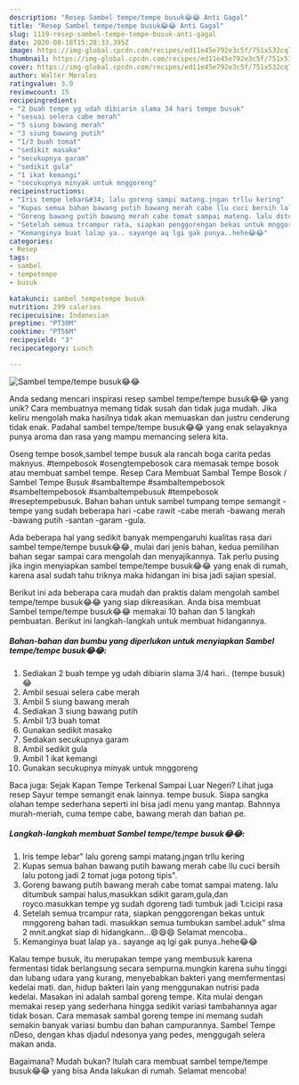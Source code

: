 ```yaml
---
description: "Resep Sambel tempe/tempe busuk😂😂 Anti Gagal"
title: "Resep Sambel tempe/tempe busuk😂😂 Anti Gagal"
slug: 1119-resep-sambel-tempe-tempe-busuk-anti-gagal
date: 2020-08-18T15:28:33.395Z
image: https://img-global.cpcdn.com/recipes/ed11e45e792e3c5f/751x532cq70/sambel-tempetempe-busuk😂😂-foto-resep-utama.jpg
thumbnail: https://img-global.cpcdn.com/recipes/ed11e45e792e3c5f/751x532cq70/sambel-tempetempe-busuk😂😂-foto-resep-utama.jpg
cover: https://img-global.cpcdn.com/recipes/ed11e45e792e3c5f/751x532cq70/sambel-tempetempe-busuk😂😂-foto-resep-utama.jpg
author: Walter Morales
ratingvalue: 3.9
reviewcount: 15
recipeingredient:
- "2 buah tempe yg udah dibiarin slama 34 hari tempe busuk"
- "sesuai selera cabe merah"
- "5 siung bawang merah"
- "3 siung bawang putih"
- "1/3 buah tomat"
- "sedikit masako"
- "secukupnya garam"
- "sedikit gula"
- "1 ikat kemangi"
- "secukupnya minyak untuk mnggoreng"
recipeinstructions:
- "Iris tempe lebar&#34; lalu goreng sampi matang.jngan trllu kering"
- "Kupas semua bahan bawang putih bawang merah cabe llu cuci bersih lalu potong jadi 2 tomat juga potong tipis&#34;."
- "Goreng bawang putih bawang merah cabe tomat sampai mateng. lalu ditumbuk sampai halus,masukkan sdikit garam,gula,dan royco.masukkan tempe yg sudah dgoreng tadi tumbuk jadi 1.cicipi rasa"
- "Setelah semua trcampur rata, siapkan penggorengan bekas untuk mnggoreng bahan tadi. masukkan semua tumbukan sambel.aduk&#34; slma 2 mnit.angkat siap di hidangkann...😄😄😄 Selamat mencoba.."
- "Kemanginya buat lalap ya.. sayange aq lgi gak punya..hehe😂😂"
categories:
- Resep
tags:
- sambel
- tempetempe
- busuk

katakunci: sambel tempetempe busuk 
nutrition: 299 calories
recipecuisine: Indonesian
preptime: "PT30M"
cooktime: "PT56M"
recipeyield: "3"
recipecategory: Lunch

---
```



![Sambel tempe/tempe busuk😂😂](https://img-global.cpcdn.com/recipes/ed11e45e792e3c5f/751x532cq70/sambel-tempetempe-busuk😂😂-foto-resep-utama.jpg)

Anda sedang mencari inspirasi resep sambel tempe/tempe busuk😂😂 yang unik? Cara membuatnya memang tidak susah dan tidak juga mudah. Jika keliru mengolah maka hasilnya tidak akan memuaskan dan justru cenderung tidak enak. Padahal sambel tempe/tempe busuk😂😂 yang enak selayaknya punya aroma dan rasa yang mampu memancing selera kita.

Oseng tempe bosok,sambel tempe busuk ala rancah boga carita pedas maknyus. #tempebosok #osengtempebosok cara memasak tempe bosok atau membuat sambel tempe. Resep Cara Membuat Sambal Tempe Bosok / Sambel Tempe Busuk #sambaltempe #sambaltempebosok #sambeltempebosok #sambaltempebusuk #tempebosok #reseptempebusuk. Bahan bahan untuk sambel tumpang tempe semangit -tempe yang sudah beberapa hari -cabe rawit -cabe merah -bawang merah -bawang putih -santan -garam -gula.

Ada beberapa hal yang sedikit banyak mempengaruhi kualitas rasa dari sambel tempe/tempe busuk😂😂, mulai dari jenis bahan, kedua pemilihan bahan segar sampai cara mengolah dan menyajikannya. Tak perlu pusing jika ingin menyiapkan sambel tempe/tempe busuk😂😂 yang enak di rumah, karena asal sudah tahu triknya maka hidangan ini bisa jadi sajian spesial.


Berikut ini ada beberapa cara mudah dan praktis dalam mengolah sambel tempe/tempe busuk😂😂 yang siap dikreasikan. Anda bisa membuat Sambel tempe/tempe busuk😂😂 memakai 10 bahan dan 5 langkah pembuatan. Berikut ini langkah-langkah untuk membuat hidangannya.

<!--inarticleads1-->

##### Bahan-bahan dan bumbu yang diperlukan untuk menyiapkan Sambel tempe/tempe busuk😂😂:

1. Sediakan 2 buah tempe yg udah dibiarin slama 3/4 hari.. (tempe busuk)😂
1. Ambil sesuai selera cabe merah
1. Ambil 5 siung bawang merah
1. Sediakan 3 siung bawang putih
1. Ambil 1/3 buah tomat
1. Gunakan sedikit masako
1. Sediakan secukupnya garam
1. Ambil sedikit gula
1. Ambil 1 ikat kemangi
1. Gunakan secukupnya minyak untuk mnggoreng


Baca juga: Sejak Kapan Tempe Terkenal Sampai Luar Negeri? Lihat juga resep Sayur tempe semangit enak lainnya. tempe busuk. Siapa sangka olahan tempe sederhana seperti ini bisa jadi menu yang mantap. Bahnnya murah-meriah, cuma tempe cabe, bawang merah dan bahan pe. 

<!--inarticleads2-->

##### Langkah-langkah membuat Sambel tempe/tempe busuk😂😂:

1. Iris tempe lebar&#34; lalu goreng sampi matang.jngan trllu kering
1. Kupas semua bahan bawang putih bawang merah cabe llu cuci bersih lalu potong jadi 2 tomat juga potong tipis&#34;.
1. Goreng bawang putih bawang merah cabe tomat sampai mateng. lalu ditumbuk sampai halus,masukkan sdikit garam,gula,dan royco.masukkan tempe yg sudah dgoreng tadi tumbuk jadi 1.cicipi rasa
1. Setelah semua trcampur rata, siapkan penggorengan bekas untuk mnggoreng bahan tadi. masukkan semua tumbukan sambel.aduk&#34; slma 2 mnit.angkat siap di hidangkann...😄😄😄 Selamat mencoba..
1. Kemanginya buat lalap ya.. sayange aq lgi gak punya..hehe😂😂


Kalau tempe busuk, itu merupakan tempe yang membusuk karena fermentasi tidak berlangsung secara sempurna.mungkin karena suhu tinggi dan lubang udara yang kurang, menyebabkan bakteri yang memfermentasi kedelai mati. dan, hidup bakteri lain yang menggunakan nutrisi pada kedelai. Masakan ini adalah sambal goreng tempe. Kita mulai dengan memakai resep yang sederhana hingga sedikit variasi tambahannya agar tidak bosan. Cara memasak sambal goreng tempe ini memang sudah semakin banyak variasi bumbu dan bahan campurannya. Sambel Tempe nDeso, dengan khas djadul ndesonya yang pedes, menggugah selera makan anda. 

Bagaimana? Mudah bukan? Itulah cara membuat sambel tempe/tempe busuk😂😂 yang bisa Anda lakukan di rumah. Selamat mencoba!
